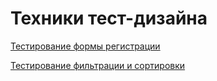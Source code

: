 # Техники тест-дизайна
[Тестирование формы регистрации](https://docs.google.com/spreadsheets/d/1879h-B2TlDKkftmajeysTckonvfJmglLZscnw58AVr0/edit?usp=sharing)

[Тестирование фильтрации и сортировки](https://docs.google.com/spreadsheets/d/1-FkIf_7qouumFL5pyp3mI-fN95GFB7hiBIFsUy6T0PE/edit?usp=sharing)
